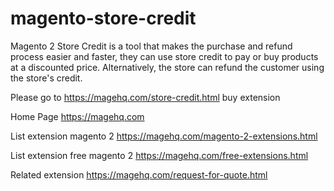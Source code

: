 # magento-store-credit
Magento 2 Store Credit is a tool that makes the purchase and refund process easier and faster, they can use store credit to pay or buy products at a discounted price. Alternatively, the store can refund the customer using the store's credit.

Please go to https://magehq.com/store-credit.html buy extension

Home Page https://magehq.com

List extension magento 2 https://magehq.com/magento-2-extensions.html

List extension free magento 2 https://magehq.com/free-extensions.html

Related extension https://magehq.com/request-for-quote.html
